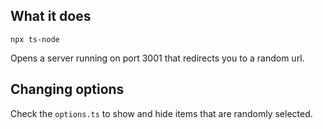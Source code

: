## What it does

`npx ts-node` 

Opens a server running on port 3001 that redirects you to a random url.

## Changing options

Check the `options.ts` to show and hide items that are randomly selected.


